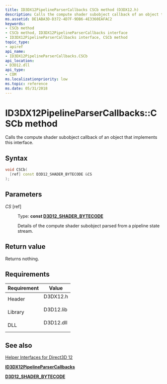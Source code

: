 ```yaml
---
title: ID3DX12PipelineParserCallbacks CSCb method (D3DX12.h)
description: Calls the compute shader subobject callback of an object that implements this interface.
ms.assetid: DE1ABA3D-D372-4D7F-9DB6-4E3360EAFAC2
keywords:
- CSCb method
- CSCb method, ID3DX12PipelineParserCallbacks interface
- ID3DX12PipelineParserCallbacks interface, CSCb method
topic_type:
- apiref
api_name:
- ID3DX12PipelineParserCallbacks.CSCb
api_location:
- D3D12.dll
api_type:
- COM
ms.localizationpriority: low
ms.topic: reference
ms.date: 05/31/2018
---
```


# ID3DX12PipelineParserCallbacks::CSCb method

Calls the compute shader subobject callback of an object that implements this interface.

## Syntax


```C++
void CSCb(
  [ref] const D3D12_SHADER_BYTECODE &CS
);
```



## Parameters

<dl> <dt>

*CS* \[ref\]
</dt> <dd>

Type: **const [**D3D12\_SHADER\_BYTECODE**](/windows/desktop/api/d3d12/ns-d3d12-d3d12_shader_bytecode)**

Details of the compute shader subobject parsed from a pipeline state stream.

</dd> </dl>

## Return value

Returns nothing.

## Requirements



| Requirement | Value |
|--------------------|--------------------------------------------------------------------------------------|
| Header<br/>  | <dl> <dt>D3DX12.h</dt> </dl>  |
| Library<br/> | <dl> <dt>D3D12.lib</dt> </dl> |
| DLL<br/>     | <dl> <dt>D3D12.dll</dt> </dl> |



## See also

<dl> <dt>

[Helper Interfaces for Direct3D 12](helper-interfaces-for-d3d12.md)
</dt> <dt>

[**ID3DX12PipelineParserCallbacks**](id3dx12pipelineparsercallbacks.md)
</dt> <dt>

[**D3D12\_SHADER\_BYTECODE**](/windows/desktop/api/d3d12/ns-d3d12-d3d12_shader_bytecode)
</dt> </dl>

 

 





